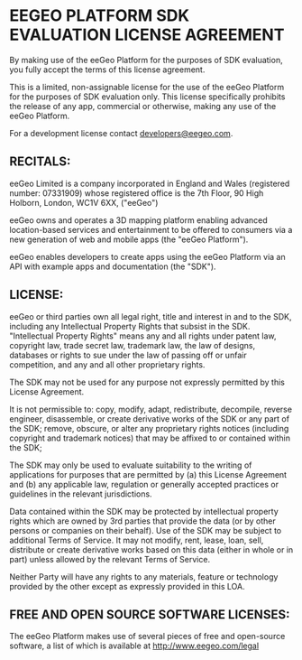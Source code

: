 EEGEO PLATFORM SDK EVALUATION LICENSE AGREEMENT
===============================================

By making use of the eeGeo Platform for the purposes of SDK evaluation, you fully accept the terms of this license agreement.

This is a limited, non-assignable license for the use of the eeGeo Platform for the  purposes of SDK evaluation only. This license specifically prohibits the release of any app, commercial or otherwise, making any use of the eeGeo Platform.

For a development license contact developers@eegeo.com.

RECITALS:
---------

eeGeo Limited is a company incorporated in England and Wales (registered number: 07331909) whose registered office is the 7th Floor, 90 High Holborn, London, WC1V 6XX, ("eeGeo")

eeGeo owns and operates a 3D mapping platform enabling advanced location-based services and entertainment to be offered to consumers via a new generation of web and mobile apps (the "eeGeo Platform"). 

eeGeo enables developers to create apps using the eeGeo Platform via an API with example apps and documentation (the "SDK"). 

LICENSE:
--------

eeGeo or third parties own all legal right, title and interest in and to the SDK, including any  Intellectual Property Rights that subsist in the SDK. "Intellectual Property Rights" means any and  all rights under patent law, copyright law, trade secret law, trademark law, the law of designs,  databases or rights to sue under the law of passing off or unfair competition, and any and all other proprietary rights.

The SDK may not be used for any purpose not expressly permitted by this License Agreement. 

It is not permissible to: copy, modify, adapt, redistribute, decompile, reverse engineer, disassemble, or create derivative works of the SDK or any part of the SDK; remove, obscure, or alter any proprietary rights notices (including copyright and trademark notices) that may be affixed to or contained within the SDK;

The SDK may only be used to evaluate suitability to the writing of applications for purposes that are permitted by (a) this License Agreement and (b) any applicable law, regulation or generally accepted practices or guidelines in the relevant jurisdictions.

Data contained within the SDK may be protected by intellectual property rights which are owned by 3rd parties that provide the data (or by other persons or companies on their behalf). Use of the SDK may be subject to additional Terms of Service. It may not modify, rent, lease, loan, sell, distribute or create derivative works based on this data (either in whole or in part) unless allowed by the relevant Terms of Service.

Neither Party will have any rights to any materials, feature or technology provided by the other except as expressly provided in this LOA. 

FREE AND OPEN SOURCE SOFTWARE LICENSES:
---------------------------------------

The eeGeo Platform makes use of several pieces of free and open-source software, a list of which is available at http://www.eegeo.com/legal

